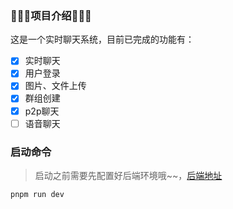 ### 🎉🎉🎉项目介绍🎉🎉🎉

这是一个实时聊天系统，目前已完成的功能有：

- [x] 实时聊天
- [x] 用户登录
- [x] 图片、文件上传
- [x] 群组创建
- [x] p2p聊天
- [ ] 语音聊天

### 启动命令

> 启动之前需要先配置好后端环境哦~~，[后端地址](https://github.com/ounstoppableo/chat-platform-nodets)

~~~sh
pnpm run dev
~~~

